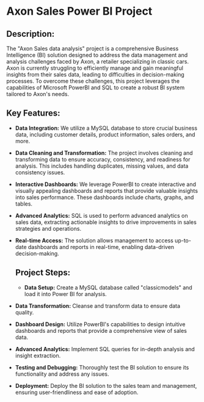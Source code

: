 # Axon Sales Power BI Project

 ## **Description**:
 The "Axon Sales data analysis" project is a comprehensive Business Intelligence (BI) solution designed to address the data management and analysis challenges faced by Axon, a retailer specializing in classic cars. Axon is currently struggling to efficiently manage and gain meaningful insights from their sales data, leading to difficulties in decision-making processes. To overcome these challenges, this project leverages the capabilities of Microsoft PowerBI and SQL to create a robust BI system tailored to Axon's needs.

 ## Key Features:
 * **Data Integration:** We utilize a MySQL database to store crucial business data, including customer details, product information, sales orders, and more.
* **Data Cleaning and Transformation:** The project involves cleaning and transforming data to ensure accuracy, consistency, and readiness for analysis. This includes handling duplicates, missing values, and data consistency issues.
* **Interactive Dashboards:** We leverage PowerBI to create interactive and visually appealing dashboards and reports that provide valuable insights into sales performance. These dashboards include charts, graphs, and tables.
* **Advanced Analytics:** SQL is used to perform advanced analytics on sales data, extracting actionable insights to drive improvements in sales strategies and operations.
* **Real-time Access:** The solution allows management to access up-to-date dashboards and reports in real-time, enabling data-driven decision-making.

  ## Project Steps:
  * **Data Setup:** Create a MySQL database called "classicmodels" and load it into Power BI for analysis.
* **Data Transformation:** Cleanse and transform data to ensure data quality.
* **Dashboard Design:** Utilize PowerBI's capabilities to design intuitive dashboards and reports that provide a comprehensive view of sales data.
* **Advanced Analytics:** Implement SQL queries for in-depth analysis and insight extraction.
* **Testing and Debugging:** Thoroughly test the BI solution to ensure its functionality and address any issues.
* **Deployment:** Deploy the BI solution to the sales team and management, ensuring user-friendliness and ease of adoption.

